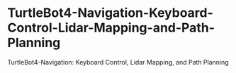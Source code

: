 # TurtleBot4-Navigation-Keyboard-Control-Lidar-Mapping-and-Path-Planning
TurtleBot4-Navigation: Keyboard Control, Lidar Mapping, and Path Planning
